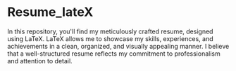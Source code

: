 # Resume_lateX
In this repository, you'll find my meticulously crafted resume, designed using LaTeX. LaTeX allows me to showcase my skills, experiences, and achievements in a clean, organized, and visually appealing manner. I believe that a well-structured resume reflects my commitment to professionalism and attention to detail.
